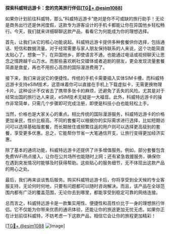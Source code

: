**探索科威特远游卡：您的完美旅行伴侣[[TG💪+ @esim1088](https://t.me/s/esim1088)]**

如果你计划前往科威特，那么“科威特远游卡”绝对是你不可或缺的旅行助手！无论是商务出行还是休闲度假，这款专为游客设计的手机卡都能让你在异国他乡轻松畅行。今天，我们就来详细聊聊这款产品，看看它为何能成为你的理想选择。

首先，让我们从它的核心功能说起。科威特远游卡提供多种套餐供你选择，包括通话、短信和数据流量。对于经常需要与家人朋友保持联系的人来说，这个功能简直太贴心了。想象一下，在异国他乡，即使语言不通，也能通过电话或视频聊天让思念之情跨越千山万水。而那些喜欢刷社交媒体或者追剧的朋友，更会发现流量套餐简直是救星，再也不用担心高昂的国际漫游费用了。

接下来，我们来说说它的便捷性。传统的手机卡需要插入实体SIM卡槽，而科威特远游卡支持eSIM技术，这意味着你可以直接在手机上下载虚拟卡，无需更换物理卡片。这种设计不仅省去了携带多张卡的麻烦，还避免了丢失的风险。尤其是对于经常出国的旅行达人来说，eSIM技术无疑是一大福音。此外，科威特远游卡的操作非常简单，只需几个步骤即可完成注册，即使是科技小白也能轻松上手。

当然，价格也是大家关心的重点。相比传统的国际漫游服务，科威特远游卡的价格更加亲民，性价比极高。不同的套餐可以根据你的实际需求进行选择，比如短期访问可以选择基础版套餐，而长期居住或频繁往返的用户则可以选择更高级别的套餐，享受更多优惠。总之，它能帮你节省一大笔通信开支，让旅行变得更加经济实惠。

除了基本的通讯功能，科威特远游卡还提供了许多增值服务。例如，部分套餐包含免费WiFi热点接入，让你在公共场所也能随时上网；还有紧急救援服务，确保你在遇到突发情况时能够及时获得帮助。这些贴心的服务细节，无不体现出这款产品的用心之处。

最后，我们再来谈谈售后服务。购买科威特远游卡后，你将享受到全天候的专业客服支持，无论何时何地，只要有问题都可以随时咨询解决。而且，该产品在全球范围内都有广泛的覆盖范围，无论你去到哪里，都能享受到稳定可靠的网络连接。

总而言之，科威特远游卡是一款集实用性、便捷性和高性价比于一身的理想旅行伴侣。它不仅能为你带来优质的通讯体验，还能让你的旅途更加无忧无虑。如果你正在计划前往科威特，不妨考虑一下这款产品，相信它会让你的旅程更加精彩！

[[TG💪+ @esim1088](https://t.me/s/esim1088) ![Image](https://i.postimg.cc/4NQfJmqS/Snipaste-2025-05-13-00-14-12.png)]